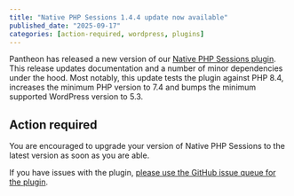```yaml
---
title: "Native PHP Sessions 1.4.4 update now available"
published_date: "2025-09-17"
categories: [action-required, wordpress, plugins]
---
```


Pantheon has released a new version of our [Native PHP Sessions plugin](https://wordpress.org/plugins/wp-native-php-sessions/). This release updates documentation and a number of minor dependencies under the hood. Most notably, this update tests the plugin against PHP 8.4, increases the minimum PHP version to 7.4 and bumps the minimum supported WordPress version to 5.3.

## Action required
You are encouraged to upgrade your version of Native PHP Sessions to the latest version as soon as you are able.

If you have issues with the plugin, [please use the GitHub issue queue for the plugin](https://github.com/pantheon-systems/wp-native-php-sessions/issues). 